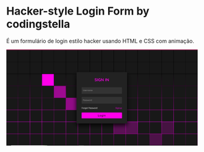 <h1>Hacker-style Login Form by codingstella</h1>

É um formulário de login estilo hacker usando HTML e CSS com animação.

<img src="./login-form.png" alt="tela-do-login" >
